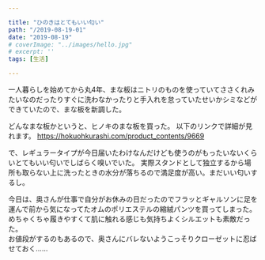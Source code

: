 ```yaml
---

title: "ひのきはとてもいい匂い"
path: "/2019-08-19-01"
date: "2019-08-19"
# coverImage: "../images/hello.jpg"
# excerpt: ''
tags: [生活]

---
```


一人暮らしを始めてから丸4年、まな板はニトリのものを使っていてささくれみたいなのだったりすぐに洗わなかったりと手入れを怠っていたせいかシミなどができていたので、まな板を新調した。

どんなまな板かというと、ヒノキのまな板を買った。
以下のリンクで詳細が見れます。
https://hokuohkurashi.com/product_contents/9669

で、レギュラータイプが今日届いたわけなんだけども使うのがもったいないくらいとてもいい匂いでしばらく嗅いでいた。
実際スタンドとして独立するから場所も取らない上に洗ったときの水分が落ちるので満足度が高い。まだいい匂いするし。

今日は、奥さんが仕事で自分がお休みの日だったのでフラッとギャルソンに足を運んで前から気になってたオムのポリエステルの縮絨パンツを買ってしまった。  
めちゃくちゃ履きやすくて肌に触れる感じも気持ちよくシルエットも素敵だった。  
お値段がするのもあるので、奥さんにバレないようこっそりクローゼットに忍ばせておく……
